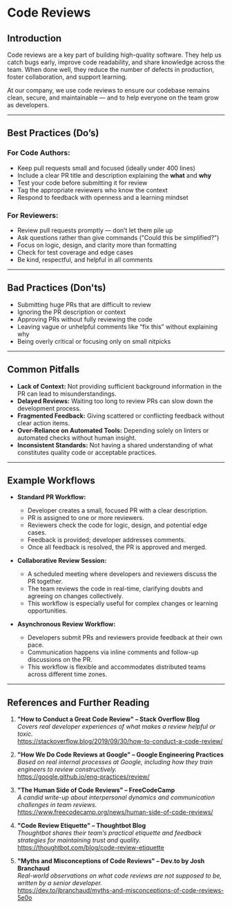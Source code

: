 # Code Reviews

## Introduction

Code reviews are a key part of building high-quality software. They help us catch bugs early, improve code readability, and share knowledge across the team. When done well, they reduce the number of defects in production, foster collaboration, and support learning.

At our company, we use code reviews to ensure our codebase remains clean, secure, and maintainable — and to help everyone on the team grow as developers.

---

## Best Practices (Do’s)

### For Code Authors:
- Keep pull requests small and focused (ideally under 400 lines)
- Include a clear PR title and description explaining the **what** and **why**
- Test your code before submitting it for review
- Tag the appropriate reviewers who know the context
- Respond to feedback with openness and a learning mindset

### For Reviewers:
- Review pull requests promptly — don’t let them pile up
- Ask questions rather than give commands ("Could this be simplified?")
- Focus on logic, design, and clarity more than formatting
- Check for test coverage and edge cases
- Be kind, respectful, and helpful in all comments

---

## Bad Practices (Don'ts)

- Submitting huge PRs that are difficult to review
- Ignoring the PR description or context
- Approving PRs without fully reviewing the code
- Leaving vague or unhelpful comments like “fix this” without explaining why
- Being overly critical or focusing only on small nitpicks

---

## Common Pitfalls

- **Lack of Context:** Not providing sufficient background information in the PR can lead to misunderstandings.
- **Delayed Reviews:** Waiting too long to review PRs can slow down the development process.
- **Fragmented Feedback:** Giving scattered or conflicting feedback without clear action items.
- **Over-Reliance on Automated Tools:** Depending solely on linters or automated checks without human insight.
- **Inconsistent Standards:** Not having a shared understanding of what constitutes quality code or acceptable practices.

---

## Example Workflows

- **Standard PR Workflow:**
  - Developer creates a small, focused PR with a clear description.
  - PR is assigned to one or more reviewers.
  - Reviewers check the code for logic, design, and potential edge cases.
  - Feedback is provided; developer addresses comments.
  - Once all feedback is resolved, the PR is approved and merged.

- **Collaborative Review Session:**
  - A scheduled meeting where developers and reviewers discuss the PR together.
  - The team reviews the code in real-time, clarifying doubts and agreeing on changes collectively.
  - This workflow is especially useful for complex changes or learning opportunities.

- **Asynchronous Review Workflow:**
  - Developers submit PRs and reviewers provide feedback at their own pace.
  - Communication happens via inline comments and follow-up discussions on the PR.
  - This workflow is flexible and accommodates distributed teams across different time zones.
 

---

##  References and Further Reading

1. **"How to Conduct a Great Code Review" – Stack Overflow Blog**  
   *Covers real developer experiences of what makes a review helpful or toxic.*  
   https://stackoverflow.blog/2019/09/30/how-to-conduct-a-code-review/

2. **"How We Do Code Reviews at Google" – Google Engineering Practices**  
   *Based on real internal processes at Google, including how they train engineers to review constructively.*  
   https://google.github.io/eng-practices/review/

3. **"The Human Side of Code Reviews" – FreeCodeCamp**  
   *A candid write-up about interpersonal dynamics and communication challenges in team reviews.*  
   https://www.freecodecamp.org/news/human-side-of-code-reviews/

4. **"Code Review Etiquette" – Thoughtbot Blog**  
   *Thoughtbot shares their team’s practical etiquette and feedback strategies for maintaining trust and quality.*  
   https://thoughtbot.com/blog/code-review-etiquette

5. **"Myths and Misconceptions of Code Reviews" – Dev.to by Josh Branchaud**  
   *Real-world observations on what code reviews are *not* supposed to be, written by a senior developer.*  
   https://dev.to/jbranchaud/myths-and-misconceptions-of-code-reviews-5e0o

